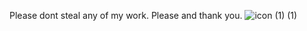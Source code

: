 Please dont steal any of my work. Please and thank you.
![icon (1) (1)](https://github.com/user-attachments/assets/ebab01d5-612f-4a09-bebc-2aa636b15d8a)
